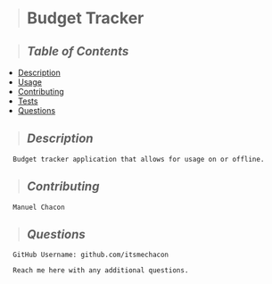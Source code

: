   
  
  > # **Budget Tracker**


  > ## *Table of Contents*
  - [Description](#Description)
  - [Usage](#Usage)
  - [Contributing](#Contributing)
  - [Tests](#Tests)
  - [Questions](#Questions)
  
  > ## *Description*
      Budget tracker application that allows for usage on or offline. 
  > ## *Contributing*
      Manuel Chacon
  > ## *Questions* 
      GitHub Username: github.com/itsmechacon

      Reach me here with any additional questions.
